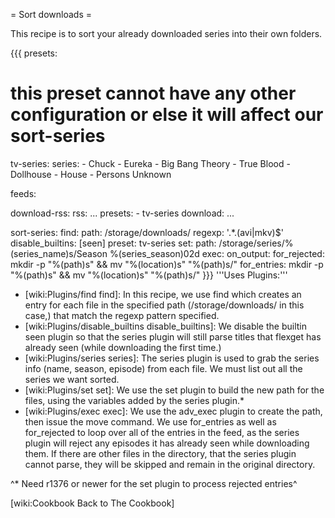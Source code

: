 = Sort downloads =

This recipe is to sort your already downloaded series into their own folders.

{{{
presets:

  # this preset cannot have any other configuration or else it will affect our sort-series
  tv-series:
    series:
      - Chuck
      - Eureka
      - Big Bang Theory
      - True Blood
      - Dollhouse
      - House
      - Persons Unknown
  
feeds:

  download-rss:
    rss: ...
    presets:
      - tv-series
    download: ...

  sort-series:
    find:
      path: /storage/downloads/
      regexp: '.*\.(avi|mkv)$'
    disable_builtins: [seen]
    preset: tv-series
    set:
      path: /storage/series/%(series_name)s/Season %(series_season)02d
    exec:
      on_output:
        for_rejected: mkdir -p "%(path)s" && mv "%(location)s" "%(path)s/"
        for_entries: mkdir -p "%(path)s" && mv "%(location)s" "%(path)s/"
}}}
'''Uses Plugins:'''

 - [wiki:Plugins/find find]: In this recipe, we use find which creates an entry for each file in the specified path (/storage/downloads/ in this case,) that match the regexp pattern specified.
 - [wiki:Plugins/disable_builtins disable_builtins]: We disable the builtin seen plugin so that the series plugin will still parse titles that flexget has already seen (while downloading the first time.)
 - [wiki:Plugins/series series]: The series plugin is used to grab the series info (name, season, episode) from each file. We must list out all the series we want sorted.
 - [wiki:Plugins/set set]: We use the set plugin to build the new path for the files, using the variables added by the series plugin.*
 - [wiki:Plugins/exec exec]: We use the adv_exec plugin to create the path, then issue the move command. We use for_entries as well as for_rejected to loop over all of the entries in the feed, as the series plugin will reject any episodes it has already seen while downloading them. If there are other files in the directory, that the series plugin cannot parse, they will be skipped and remain in the original directory.

^* Need r1376 or newer for the set plugin to process rejected entries^

[wiki:Cookbook Back to The Cookbook]